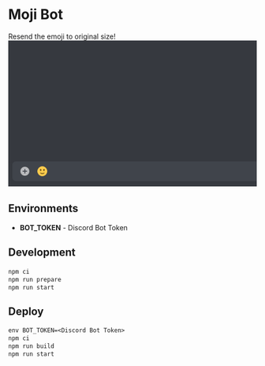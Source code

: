 # Moji Bot
Resend the emoji to original size!<br/>
<img src="misc/image.gif?raw=true" alt="" />

## Environments
* **BOT_TOKEN** - Discord Bot Token

## Development
```shell
npm ci
npm run prepare
npm run start 
```

## Deploy
```shell
env BOT_TOKEN=<Discord Bot Token>
npm ci
npm run build
npm run start
```
